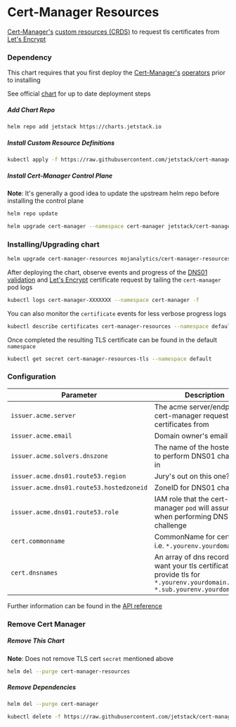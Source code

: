 # Cert-Manager Resources

[Cert-Manager's](https://github.com/jetstack/cert-manager) [custom resources (CRDS)](https://coreos.com/blog/custom-resource-kubernetes-v17) to request tls certificates from [Let's Encrypt](https://letsencrypt.org/)


### Dependency

This chart requires that you first deploy the [Cert-Manager's](https://github.com/jetstack/cert-manager) [operators](https://coreos.com/blog/custom-resource-kubernetes-v17) prior to installing 

See official [chart](https://hub.helm.sh/charts/jetstack/cert-manager) for up to date deployment steps

##### Add Chart Repo
```bash
helm repo add jetstack https://charts.jetstack.io
```

##### Install Custom Resource Definitions
```bash
kubectl apply -f https://raw.githubusercontent.com/jetstack/cert-manager/release-0.11/deploy/manifests/00-crds.yaml
```

##### Install Cert-Manager Control Plane

__Note__:  It's generally a good idea to update the upstream helm repo before installing the control plane
```bash
helm repo update
```

```bash
helm upgrade cert-manager --namespace cert-manager jetstack/cert-manager --values analytics-platform-config/chart-env-config/__ENV__/cert-manager-resources.yaml --install
``` 

### Installing/Upgrading chart

```bash
helm upgrade cert-manager-resources mojanalytics/cert-manager-resources --values analytics-platform-config/chart-env-config/__ENV__/cert-manager-resources.yaml --install
```

After deploying the chart, observe events and progress of the [DNS01 validation](https://docs.certifytheweb.com/docs/dns-validation.html) and [Let's Encrypt](https://letsencrypt.org/) certificate request by tailing the `cert-manager` pod logs

```bash
kubectl logs cert-manager-XXXXXXX --namespace cert-manager -f
```

You can also monitor the `certificate` events for less verbose progress logs

```bash
kubectl describe certificates cert-manager-resources --namespace default
```

Once completed the resulting TLS certificate can be found in the default `namespace`

```bash
kubectl get secret cert-manager-resources-tls --namespace default
```

### Configuration


| Parameter  | Description      | Default |
| ---------- | ---------------  | ------- |
| `issuer.acme.server` | The acme server/endpoint cert-manager requests certificates from |   `https://acme-staging-v02.api.letsencrypt.org/directory`  |
| `issuer.acme.email` | Domain owner's email | "" |
| `issuer.acme.solvers.dnszone` | The name of the hosted zone to perform DNS01 challenges in |  |
| `issuer.acme.dns01.route53.region` | Jury's out on this one? | `eu-west-1` |
| `issuer.acme.dns01.route53.hostedzoneid` | ZoneID for DNS01 challenge | "" |
| `issuer.acme.dns01.route53.role` | IAM role that the cert-manager `pod` will assume when performing DNS01 challenge | ""
| `cert.commonname` | CommonName for certificate i.e. `*.yourenv.yourdomain.com` | "" |
| `cert.dnsnames` | An array of dns records you want your tls certificate to provide tls for `*.yourenv.yourdomain.com, *.sub.yourenv.yourdomain.com` | "" |

Further information can be found in the [API reference](https://cert-manager.readthedocs.io/en/latest/reference/api-docs/index.html)

### Remove Cert Manager


##### Remove This Chart

__Note__: Does not remove TLS cert `secret` mentioned above
```bash
helm del --purge cert-manager-resources
```

##### Remove Dependencies

```bash
helm del --purge cert-manager
```

```bash
kubectl delete -f https://raw.githubusercontent.com/jetstack/cert-manager/release-0.11/deploy/manifests/00-crds.yaml
```

